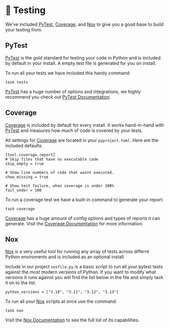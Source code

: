 # 🧪 Testing

We've included [PyTest], [Coverage], and [Nox] to give you a good base to build your testing from.

## PyTest

[PyTest] is the gold standard for testing your code in Python and is included by default in your install. A empty test file is generated for you on install.

To run all your tests we have included this handy command:

```
task tests
```

[PyTest] has a huge number of options and integrations, we highly recommend you check out [PyTest Documentation](https://docs.pytest.org/en/stable/).

[PyTest]: (https://docs.pytest.org/en/stable/)

## Coverage

[Coverage] is included by default for every install. It works hand-in-hand with [PyTest] and measures how much of code is covered by your tests.

All settings for [Coverage] are located in your `pyproject.toml`. Here are the included defaults:

```
[tool.coverage.report]
# Skip files that have no executable code
skip_empty = true

# Show line numbers of code that wasnt executed.
show_missing = true

# Show test failure, when coverage is under 100%
fail_under = 100
```

To run a coverage test we have a built-in command to generate your report:

```
task coverage
```

[Coverage] has a huge amount of config options and types of reports it can generate. Visit the [Coverage Documentation](https://coverage.readthedocs.io/en/7.9.1/) for more information.

[Coverage]: (https://coverage.readthedocs.io/en)

## Nox

[Nox] is a very useful tool for running any array of tests across differnt Python enviroments and is included as an optional install.

Include in our project `noxfile.py` is a basic script to run all your pytest tests against the most modern versions of Python. If you want to modify what versions it runs against you will find the list below in the file and simply tack it on to the list.

```
python_versions = ["3.10", "3.11", "3.12", "3.13"]
```

To run all your [Nox] scripts at once use the command:

```
task nox
```

Visit the [Nox Documentation](https://nox.thea.codes/en/stable/config.html) to see the full list of its capabilities.

[Nox]: (https://nox.thea.codes/en/stable/index.html)

